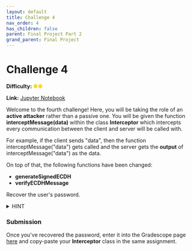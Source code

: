 ```yaml
---
layout: default
title: Challenge 4
nav_order: 4
has_children: false
parent: Final Project Part 2
grand_parent: Final Project
---
```


# Challenge 4
**Difficulty: <span style="color:#F9DB24">●●</span>**

**Link:** <a href="https://datahub.berkeley.edu/hub/user-redirect/git-pull?repo=https%3A%2F%2Fgithub.com%2FCodebreakingAtCal%2FCodebreakingLabs&urlpath=tree%2FCodebreakingLabs%2FFinal_Project%2FPart_2%2FChallenge_4%2Fchallenge-student.ipynb&branch=master">Jupyter Notebook</a>

Welcome to the fourth challenge! Here, you will be taking the role of an **active attacker** rather than a passive one. You will be given the function **interceptMessage(data)** within the class **Interceptor** which intercepts every communication between the client and server will be called with.

For example, if the client sends "data", then the function interceptMessage("data") gets called and the server gets the **output** of interceptMessage("data") as the data.

On top of that, the following functions have been changed:
- **generateSignedECDH**
- **verifyECDHMessage**

Recover the user's password.

<details>
    <summary>HINT</summary>
    If integrity isn't verified, what can an attacker do to the message in transit?
</details>

### Submission

Once you've recovered the password, enter it into the Gradescope page [here](https://www.gradescope.com/courses/406561/assignments/2458295) and copy-paste your **Interceptor** class in the same assignment.